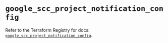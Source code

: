 # `google_scc_project_notification_config`

Refer to the Terraform Registry for docs: [`google_scc_project_notification_config`](https://registry.terraform.io/providers/hashicorp/google-beta/5.38.0/docs/resources/google_scc_project_notification_config).
